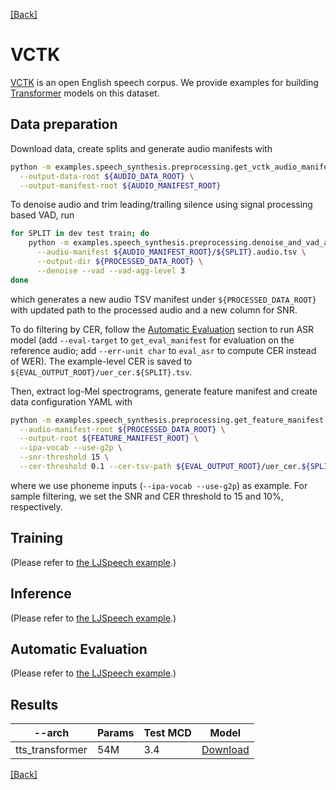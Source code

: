 [[Back]](..)

# VCTK

[VCTK](https://datashare.ed.ac.uk/handle/10283/3443) is an open English speech corpus. We provide examples for
building [Transformer](https://arxiv.org/abs/1809.08895) models on this dataset.

## Data preparation

Download data, create splits and generate audio manifests with

```bash
python -m examples.speech_synthesis.preprocessing.get_vctk_audio_manifest \
  --output-data-root ${AUDIO_DATA_ROOT} \
  --output-manifest-root ${AUDIO_MANIFEST_ROOT}
```

To denoise audio and trim leading/trailing silence using signal processing based VAD, run

```bash
for SPLIT in dev test train; do
    python -m examples.speech_synthesis.preprocessing.denoise_and_vad_audio \
      --audio-manifest ${AUDIO_MANIFEST_ROOT}/${SPLIT}.audio.tsv \
      --output-dir ${PROCESSED_DATA_ROOT} \
      --denoise --vad --vad-agg-level 3
done
```

which generates a new audio TSV manifest under `${PROCESSED_DATA_ROOT}` with updated path to the processed audio and a
new column for SNR.

To do filtering by CER, follow the [Automatic Evaluation](../docs/ljspeech_example.md#automatic-evaluation) section to
run ASR model (add `--eval-target` to `get_eval_manifest` for evaluation on the reference audio; add `--err-unit char`
to `eval_asr` to compute CER instead of WER). The example-level CER is saved to
`${EVAL_OUTPUT_ROOT}/uer_cer.${SPLIT}.tsv`.

Then, extract log-Mel spectrograms, generate feature manifest and create data configuration YAML with

```bash
python -m examples.speech_synthesis.preprocessing.get_feature_manifest \
  --audio-manifest-root ${PROCESSED_DATA_ROOT} \
  --output-root ${FEATURE_MANIFEST_ROOT} \
  --ipa-vocab --use-g2p \
  --snr-threshold 15 \
  --cer-threshold 0.1 --cer-tsv-path ${EVAL_OUTPUT_ROOT}/uer_cer.${SPLIT}.tsv
```

where we use phoneme inputs (`--ipa-vocab --use-g2p`) as example. For sample filtering, we set the SNR and CER threshold
to 15 and 10%, respectively.

## Training

(Please refer to [the LJSpeech example](../docs/ljspeech_example.md#transformer).)

## Inference

(Please refer to [the LJSpeech example](../docs/ljspeech_example.md#inference).)

## Automatic Evaluation

(Please refer to [the LJSpeech example](../docs/ljspeech_example.md#automatic-evaluation).)

## Results

| --arch | Params | Test MCD | Model |
|---|---|---|---|
| tts_transformer | 54M | 3.4 | [Download](https://dl.fbaipublicfiles.com/fairseq/s2/vctk_transformer_phn.tar) |

[[Back]](..)
